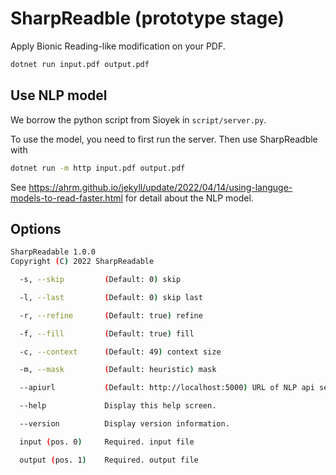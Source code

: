 # SharpReadble (prototype stage) 

Apply Bionic Reading-like modification on your PDF.

```bash
dotnet run input.pdf output.pdf
```

## Use NLP model
We borrow the python script from Sioyek in `script/server.py`.

To use the model, you need to first run the server.
Then use SharpReadble with
```bash
dotnet run -m http input.pdf output.pdf
```

See https://ahrm.github.io/jekyll/update/2022/04/14/using-languge-models-to-read-faster.html for detail about the NLP model.

## Options
```bash
SharpReadable 1.0.0
Copyright (C) 2022 SharpReadable

  -s, --skip         (Default: 0) skip

  -l, --last         (Default: 0) skip last

  -r, --refine       (Default: true) refine

  -f, --fill         (Default: true) fill

  -c, --context      (Default: 49) context size

  -m, --mask         (Default: heuristic) mask

  --apiurl           (Default: http://localhost:5000) URL of NLP api server

  --help             Display this help screen.

  --version          Display version information.

  input (pos. 0)     Required. input file

  output (pos. 1)    Required. output file
```